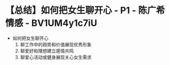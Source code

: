 # 【总结】如何把女生聊开心 - P1 - 陈广希情感 - BV1UM4y1c7iU

-   如何把女生聊开心
    1.  聊工作中的趋势和价值展现优秀形象
    2.  聊爱好和理想建立感情共鸣
    3.  聊爱心活动或健身展现关心女生需求